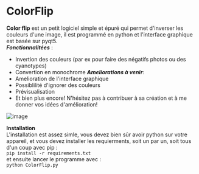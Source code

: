 # ColorFlip
**Color flip** est un petit logiciel simple et épuré qui permet d'inverser les couleurs d'une image, il est programmé en python et l'interface graphique est basée sur pyqt5.      
**_Fonctionnalitées_** : 
- Invertion des couleurs (par ex pour faire des négatifs photos ou des cyanotypes)
- Convertion en monochrome
**_Ameliorations à venir_**:
- Amelioration de l'interface graphique
- Possiblilité d'ignorer des couleurs
- Prévisualisation
- Et bien plus encore!
N'hésitez pas à contribuer à sa création et à me donner vos idées d'amélioration!  

![image](https://github.com/Starfish08/ColorFlip/assets/106678916/9c411f12-e4a9-45ac-953e-5530a83099fb)

**Installation**  
L'installation est assez simle, vous devez bien sûr avoir python sur votre appareil, et vous devez installer les requierments, soit un par un, soit tous d'un coup avec pip :   
`pip install -r requirements.txt`  
et ensuite lancer le programme avec :   
`python ColorFlip.py`  
